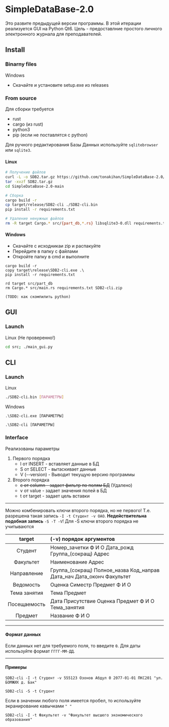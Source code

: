# SimpleDataBase-2.0
Это развите предыдущей версии программы. В этой итерации реализуется GUI на Python Qt6. 
Цель - предоставлние простого личного электронного журнала для преподавателей. 

## Install
### Binarny files
Windows
- Скачайте и установите setup.exe из releases

### From source
Для сборки требуется
- rust 
- cargo (из rust)
- python3
- pip (если не поставлятся с python)

Для ручного редактирования Базы Данных используйте `sqlitebrowser` или `sqlite3`.

#### Linux
``` bash
# Получение файлов
curl -L -o SDB2.tar.gz https://github.com/tonakihan/SimpleDataBase-2.0/archive/main.tar.gz
tar -xvzf SDB2.tar.gz
cd SimpleDataBase-2.0-main

# Сборка
cargo build -r
cp target/release/SDB2-cli ./SDB2-cli.bin
pip install -r requirements.txt

# Удаление ненужных файлов
rm -R target Cargo.* src/{part_db,*.rs} libsqlite3-0.dll requirements.txt ../SDB2.tar.gz
```
#### Windows
- Скачайте c исходникаи zip и распакуйте
- Перейдите в папку с файлами
- Откройте папку в cmd и выполните
```
cargo build -r
copy target\release\SDB2-cli.exe .\
pip install -r requirements.txt

rd target src/part_db 
rm Cargo.* src/main.rs requirements.txt SDB2-cli.zip

(TODO: как скомпилить python)
```

## GUI
### Launch
Linux (Не проверенно!)
``` bash
cd src; ./main_gui.py
```

## CLI
### Launch
Linux
``` bash
./SDB2-cli.bin [ПАРАМЕТРЫ]
```
Windows 
```
.\SDB2-cli.exe [ПАРАМЕТРЫ]
```
```
.\SDB2-cli [ПАРАМЕТРЫ]
```
### Interface
Реализованы параметры
1. Первого порядка
    - I от INSERT - вставляет данные в БД
    - S от SELECT - вытаскивает данные
    - V (--version) - Выводит текущую версию программы
2. Второго порядка
    - ~~c от column - задает фильтр по полям БД~~ (Удалено)
    - v от value  - задает значения полей в БД
    - t от target - задает цель вставки
____
Можно комбенировать ключи второго порядка, но не первого! 
Т.е. разрешена такая запись `-I -t Студент -v ОАО`.
**Недействительна подобная запись** `-S -T -V`!
Для -S ключи второго порядка не учитываются

| target | (-v) порядок аргументов |
|:----:|:----|
| Студент | Номер\_зачетки Ф И О Дата\_рожд Группа\_(сокращ) Адрес|
| Факультет | Наименование Адрес |
| Направление | Группа\_(сокращ) Полное\_назва Код\_направ Дата\_нач Дата\_оконч Факультет |
| Ведомость | Оценка Симестр Предмет Ф И О |
| Тема занятия | Тема Предмет |
| Посещаемость | Дата Присутствие Оценка Предмет Ф И О Тема\_занятия|
| Предмет | Название Ф И О |
____
#### Формат данных
Если данных нет для требуемого поля, то введите `0`.
Для даты используйте формат `ГГГГ-ММ-ДД`.
____
#### Примеры
```
SDB2-cli -I -t Студент -v 555123 Озонов Абдул 0 2077-01-01 ПКС201 "ул. БОМЖИХ д. Бак"
```
```
SDB2-cli -S -t Студент
```
Если в значении любого поля имеется пробел, то используйте экранирование кавычками `" "`
```
SDB2-cli -I -t Факультет -v "Факультет высшего экономического образования"
```
